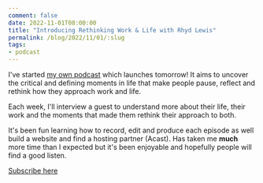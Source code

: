 ```yaml
---
comment: false
date: 2022-11-01T08:00:00
title: "Introducing Rethinking Work & Life with Rhyd Lewis"
permalink: /blog/2022/11/01/:slug
tags:
- podcast
---
```


I've started [my own podcast](https://rethinkworklife.net) which launches tomorrow! It aims to uncover the critical and defining moments in life that make people pause, reflect and rethink how they approach work and life. 

Each week, I'll interview a guest to understand more about their life, their work and the moments that made them rethink their approach to both.

It's been fun learning how to record, edit and produce each episode as well build a website and find a hosting partner (Acast). Has taken me **much** more time than I expected but it's been enjoyable and hopefully people will find a good listen.

[Subscribe here](https://subscribe.acast.com/63440d1a71ca7a0012e0f3d1)
